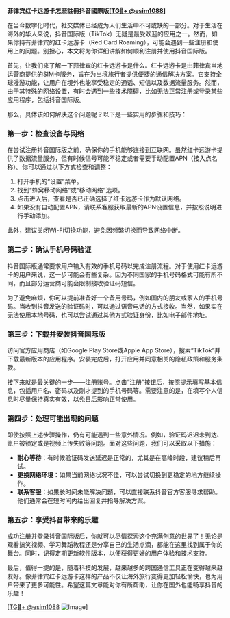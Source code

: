 **菲律宾红卡远游卡怎麽註冊抖音國際版[[TG💪+ @esim1088](https://t.me/s/esim1088)]**

在当今数字化时代，社交媒体已经成为人们生活中不可或缺的一部分。对于生活在海外的华人来说，抖音国际版（TikTok）无疑是最受欢迎的应用之一。然而，如果你持有菲律宾的红卡远游卡（Red Card Roaming），可能会遇到一些注册和使用上的问题。别担心，本文将为你详细讲解如何顺利注册并使用抖音国际版。

首先，让我们来了解一下菲律宾的红卡远游卡是什么。红卡远游卡是由菲律宾当地运营商提供的SIM卡服务，旨在为出境旅行者提供便捷的通信解决方案。它支持全球漫游功能，让用户在境外也能享受稳定的通话、短信以及数据流量服务。然而，由于其特殊的网络设置，有时会遇到一些技术障碍，比如无法正常注册或登录某些应用程序，包括抖音国际版。

那么，具体该如何解决这个问题呢？以下是一些实用的步骤和技巧：

### **第一步：检查设备与网络**
在尝试注册抖音国际版之前，确保你的手机能够连接到互联网。虽然红卡远游卡提供了数据流量服务，但有时候信号可能不稳定或者需要手动配置APN（接入点名称）。你可以通过以下方式检查和调整：

1. 打开手机的“设置”菜单。
2. 找到“蜂窝移动网络”或“移动网络”选项。
3. 点击进入后，查看是否已正确选择了红卡远游卡作为默认网络。
4. 如果没有自动配置APN，请联系客服获取最新的APN设置信息，并按照说明进行手动添加。

此外，建议关闭Wi-Fi切换功能，避免因频繁切换而导致网络中断。

### **第二步：确认手机号码验证**
抖音国际版通常要求用户输入有效的手机号码以完成注册流程。对于使用红卡远游卡的用户来说，这一步可能会有些复杂。因为不同国家的手机号码格式可能有所不同，而且部分运营商可能会限制接收验证码短信。

为了避免麻烦，你可以提前准备好一个备用号码，例如国内的朋友或家人的手机号码。当收到抖音发送的验证码时，可以通过语音电话的方式接收。当然，如果实在无法使用本地号码，也可以尝试通过其他方式验证身份，比如电子邮件地址。

### **第三步：下载并安装抖音国际版**
访问官方应用商店（如Google Play Store或Apple App Store），搜索“TikTok”并下载最新版本的应用程序。安装完成后，打开应用并同意相关的隐私政策和服务条款。

接下来就是最关键的一步——注册账号。点击“注册”按钮后，按照提示填写基本信息，包括用户名、密码以及刚才提到的手机号码等。需要注意的是，在填写个人信息时尽量保持真实有效，以免日后影响正常使用。

### **第四步：处理可能出现的问题**
即使按照上述步骤操作，仍有可能遇到一些意外情况。例如，验证码迟迟未到达、账户被锁定或是视频上传失败等问题。面对这些问题，我们可以采取以下措施：

- **耐心等待**：有时候验证码发送延迟是正常的，尤其是在高峰时段，建议稍后再试。
- **更换网络环境**：如果当前网络状况不佳，可以尝试切换到更稳定的地方继续操作。
- **联系客服**：如果长时间未能解决问题，可以直接联系抖音官方客服寻求帮助。他们通常会在短时间内给出回复并指导解决方案。

### **第五步：享受抖音带来的乐趣**
成功注册并登录抖音国际版后，你就可以尽情探索这个充满创意的世界了！无论是观看搞笑视频、学习舞蹈教程还是分享自己的生活点滴，都能在这里找到属于你的舞台。同时，记得定期更新软件版本，以便获得更好的用户体验和技术支持。

最后，值得一提的是，随着科技的发展，越来越多的跨国通信工具正在变得越来越友好。像菲律宾红卡远游卡这样的产品不仅让海外旅行变得更加轻松愉快，也为用户带来了更多可能性。希望这篇文章能对你有所帮助，让你在国外也能畅享抖音的乐趣！

[[TG💪+ @esim1088](https://t.me/s/esim1088) ![Image](https://i.postimg.cc/4NQfJmqS/Snipaste-2025-05-13-00-14-12.png)]